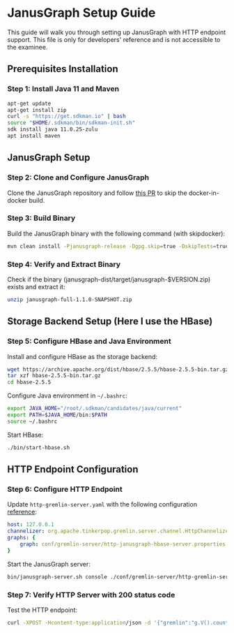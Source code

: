 # JanusGraph Setup Guide

This guide will walk you through setting up JanusGraph with HTTP endpoint support.
This file is only for developers' reference and is not accessible to the examinee.

## Prerequisites Installation
### Step 1: Install Java 11 and Maven
```bash
apt-get update
apt-get install zip
curl -s "https://get.sdkman.io" | bash
source "$HOME/.sdkman/bin/sdkman-init.sh"
sdk install java 11.0.25-zulu
apt install maven
```

## JanusGraph Setup
### Step 2: Clone and Configure JanusGraph
Clone the JanusGraph repository and follow [this PR](https://github.com/JanusGraph/janusgraph/pull/4694/files) to skip the docker-in-docker build.

### Step 3: Build Binary
Build the JanusGraph binary with the following command (with skipdocker):
```bash
mvn clean install -Pjanusgraph-release -Dgpg.skip=true -DskipTests=true -Pskip-docker
```

### Step 4: Verify and Extract Binary
Check if the binary (janusgraph-dist/target/janusgraph-$VERSION.zip) exists and extract it:
```bash
unzip janusgraph-full-1.1.0-SNAPSHOT.zip
```

## Storage Backend Setup (Here I use the HBase)
### Step 5: Configure HBase and Java Environment
Install and configure HBase as the storage backend:
```bash
wget https://archive.apache.org/dist/hbase/2.5.5/hbase-2.5.5-bin.tar.gz
tar xzf hbase-2.5.5-bin.tar.gz
cd hbase-2.5.5
```

Configure Java environment in `~/.bashrc`:
```bash
export JAVA_HOME="/root/.sdkman/candidates/java/current"
export PATH=$JAVA_HOME/bin:$PATH
source ~/.bashrc
```

Start HBase:
```bash
./bin/start-hbase.sh
```

## HTTP Endpoint Configuration
### Step 6: Configure HTTP Endpoint
Update `http-gremlin-server.yaml` with the following configuration [reference](https://docs.janusgraph.org/operations/server/#janusgraph-server-as-a-http-endpoint):
```yaml
host: 127.0.0.1
channelizer: org.apache.tinkerpop.gremlin.server.channel.HttpChannelizer
graphs: { 
    graph: conf/gremlin-server/http-janusgraph-hbase-server.properties
}
```

Start the JanusGraph server:
```bash
bin/janusgraph-server.sh console ./conf/gremlin-server/http-gremlin-server.yaml
```

### Step 7: Verify HTTP Server with 200 status code 
Test the HTTP endpoint:
```bash
curl -XPOST -Hcontent-type:application/json -d '{"gremlin":"g.V().count()"}' http://127.0.0.1:8182
```